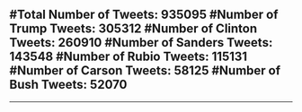#Total Number of Tweets: 935095 
#Number of Trump Tweets: 305312
#Number of Clinton Tweets: 260910
#Number of Sanders Tweets: 143548
#Number of Rubio Tweets: 115131
#Number of Carson Tweets: 58125
#Number of Bush Tweets: 52070
---
---
